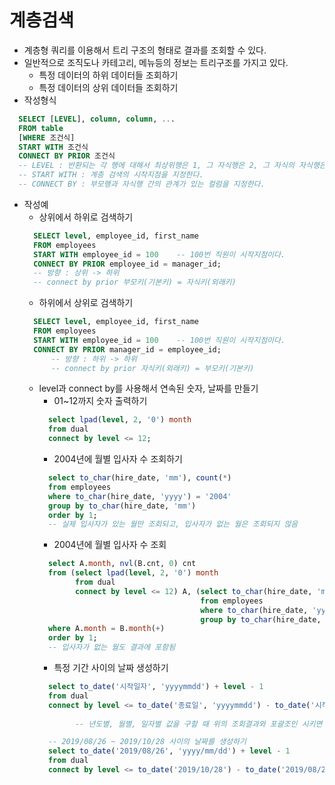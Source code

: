 # 계층검색
- 계층형 쿼리를 이용해서 트리 구조의 형태로 결과를 조회할 수 있다.
- 일반적으로 조직도나 카테고리, 메뉴등의 정보는 트리구조를 가지고 있다.
  + 특정 데이터의 하위 데이터들 조회하기
  + 특정 데이터의 상위 데이터들 조회하기
- 작성형식
```sql
  SELECT [LEVEL], column, column, ...
  FROM table
  [WHERE 조건식]
  START WITH 조건식
  CONNECT BY PRIOR 조건식
  -- LEVEL : 반환되는 각 행에 대해서 최상위행은 1, 그 자식행은 2, 그 자식의 자식행은 3과 같은 방식의 값을 반환
  -- START WITH : 계층 검색의 시작지점을 지정한다.	
  -- CONNECT BY : 부모행과 자식행 간의 관계가 있는 컬럼을 지정한다.
```
- 작성예
  + 상위에서 하위로 검색하기
  ```sql
    SELECT level, employee_id, first_name
    FROM employees
    START WITH employee_id = 100	-- 100번 직원이 시작지점이다.
    CONNECT BY PRIOR employee_id = manager_id;
    -- 방향 : 상위 -> 하위
    -- connect by prior 부모키(기본키) = 자식키(외래키)	
  ```
  + 하위에서 상위로 검색하기
  ```sql
    SELECT level, employee_id, first_name
    FROM employees
    START WITH employee_id = 100	-- 100번 직원이 시작지점이다.
    CONNECT BY PRIOR manager_id = employee_id;
		-- 방향 : 하위 -> 하위
		-- connect by prior 자식키(외래키) = 부모키(기본키)
  ```
  + level과 connect by를 사용해서 연속된 숫자, 날짜를 만들기
    * 01~12까지 숫자 출력하기
    ```sql
      select lpad(level, 2, '0') month
      from dual 
      connect by level <= 12;
    ```
    * 2004년에 월별 입사자 수 조회하기
    ```sql
      select to_char(hire_date, 'mm'), count(*)
      from employees 
      where to_char(hire_date, 'yyyy') = '2004'
      group by to_char(hire_date, 'mm')
      order by 1;
      -- 실제 입사자가 있는 월만 조회되고, 입사자가 없는 월은 조회되지 않음
    ```
    * 2004년에 월별 입사자 수 조회
    ```sql
      select A.month, nvl(B.cnt, 0) cnt
      from (select lpad(level, 2, '0') month 
            from dual
            connect by level <= 12) A, (select to_char(hire_date, 'mm') month, count(*) cnt
                                        from employees
                                        where to_char(hire_date, 'yyyy') = '2004'
                                        group by to_char(hire_date, 'mm')) B
      where A.month = B.month(+)
      order by 1;
      -- 입사자가 없는 월도 결과에 포함됨
    ```
    * 특정 기간 사이의 날짜 생성하기
    ```sql
      select to_date('시작일자', 'yyyymmdd') + level - 1
      from dual
      connect by level <= to_date('종료일', 'yyyymmdd') - to_date('시작일', 'yyyymmdd') + 1;
      
			-- 년도별, 월별, 일자별 값을 구할 때 위의 조회결과와 포괄조인 시키면 누락되는 년,월,일 없이 조회가 가능하다
    ```
    ```sql
      -- 2019/08/26 ~ 2019/10/28 사이의 날짜를 생성하기
      select to_date('2019/08/26', 'yyyy/mm/dd') + level - 1
      from dual 
      connect by level <= to_date('2019/10/28') - to_date('2019/08/26') + 1;
    ```
			
		

	
